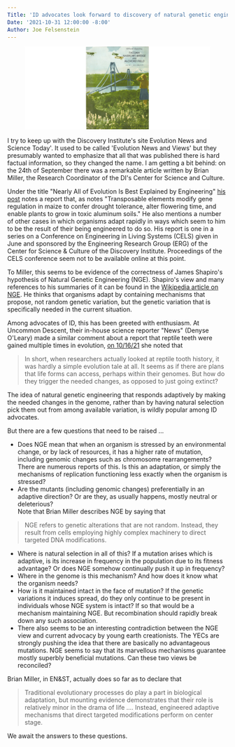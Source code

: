 ```yaml
---
Title: 'ID advocates look forward to discovery of natural genetic engineering'
Date: '2021-10-31 12:00:00 -8:00'
Author: Joe Felsenstein
---
```


<figure><img src="/uploads/2021/Tacoma_Narrows_Bridge.jpg" alt="Image of the Tacoma Narrows Bridge"/></figure>

I try to keep up with the Discovery Institute's site Evolution News and Science Today'.  It used to
be called 'Evolution News and Views' but they presumably wanted to emphasize that all that was
published there is hard factual information, so they changed the name.  I am getting a bit
behind: on the 24th of September there was a remarkable article written by Brian Miller, the Research Coordinator
of the DI's Center for Science and Culture.

Under the title "Nearly All of Evolution Is Best Explained by Engineering" [his
post](https://evolutionnews.org/2021/09/nearly-all-of-evolution-is-best-explained-by-engineering/) notes a
report that, as notes "Transposable elements modify gene regulation in maize to confer drought tolerance,
alter flowering time, and enable plants to grow in toxic aluminum soils."  He also mentions a number
of other cases in which organisms adapt rapidly in ways which seem to him to be the result
of their being engineered to do so.  His report is one in a series on a Conference on Engineering in
Living Systems (CELS) given in June and sponsored by the Engineering Research Group (ERG) of
the Center for Science &amp; Culture of the Discovery Institute.  Proceedings of the CELS conference
seem not to be available online at this point.

To Miller, this seems to be evidence of the correctness of James Shapiro's hypothesis of
Natural Genetic Engineering (NGE).  Shapiro's view and many references to his summaries of it
can be found in the [Wikipedia article on NGE](https://en.wikipedia.org/wiki/Natural_genetic_engineering).
He thinks that organisms adapt by containing mechanisms that propose, not random genetic variation, but
the genetic variation that is specifically needed in the current situation.

Among advocates of ID, this has been greeted with enthusiasm.  At Uncommon Descent, their in-house
science reporter "News" (Denyse O'Leary) made a similar comment about a report that reptile teeth
were gained multiple times in evolution, [on
10/16/21](https://uncommondescent.com/evolution/reptiles-evolved-de-evolved-re-evolved-teeth/) she noted that 
> In short, when researchers actually looked at reptile tooth history, it was hardly a simple evolution tale at all. It seems as if there are plans that life forms can access, perhaps within their genomes. But how do they trigger the needed changes, as opposed to just going extinct?

The idea of natural genetic engineering that responds adaptively by making the needed changes in the
genome, rather than by having natural selection pick them out from among available variation, is wildly
popular among ID advocates.

But there are a few questions that need to be raised ...

<!--more-->

* Does NGE mean that when an organism is stressed by an environmental change, or by lack of
resources, it has a higher rate of mutation, including genomic changes such as chromosome
rearrangements?  There are numerous reports of this.  Is this an adaptation, or simply
the mechanisms of replication functioning less exactly when the organism is stressed?
* Are the mutants (including genomic changes) preferentially in an adaptive direction?  Or are
they, as usually happens, mostly neutral or deleterious?  
Note that Brian Miller describes NGE by saying that
> NGE refers to genetic alterations that are not random. Instead, they result from cells employing highly complex machinery to direct targeted DNA modifications.
* Where is natural selection in all of this?  If a mutation arises which is adaptive, is its
increase in frequency in the population due to its fitness advantage?  Or does NGE somehow
continually push it up in frequency?
* Where in the genome is this mechanism?  And how does it know what the organism needs?
* How is it maintained intact in the face of mutation?  If the genetic variations it induces
spread, do they only continue to be present in individuals whose NGE system is intact?  If so
that would be a mechanism maintaining NGE.  But recombination should rapidly break down any such
association.
* There also seems to be an interesting contradiction between the NGE view and current advocacy by
young earth creationists.  The YECs are strongly pushing the idea that there are basically no
advantageous mutations.  NGE seems to say that its marvellous mechanisms guarantee mostly
superbly beneficial mutations.  Can these two views be reconciled?

Brian Miller, in EN&amp;ST, actually does so far as to declare that
>Traditional evolutionary processes do play a part in biological adaptation, but mounting evidence demonstrates that their role is relatively minor in the drama of life .... Instead, engineered adaptive mechanisms that direct targeted modifications perform on center stage.

We await the answers to these questions.



